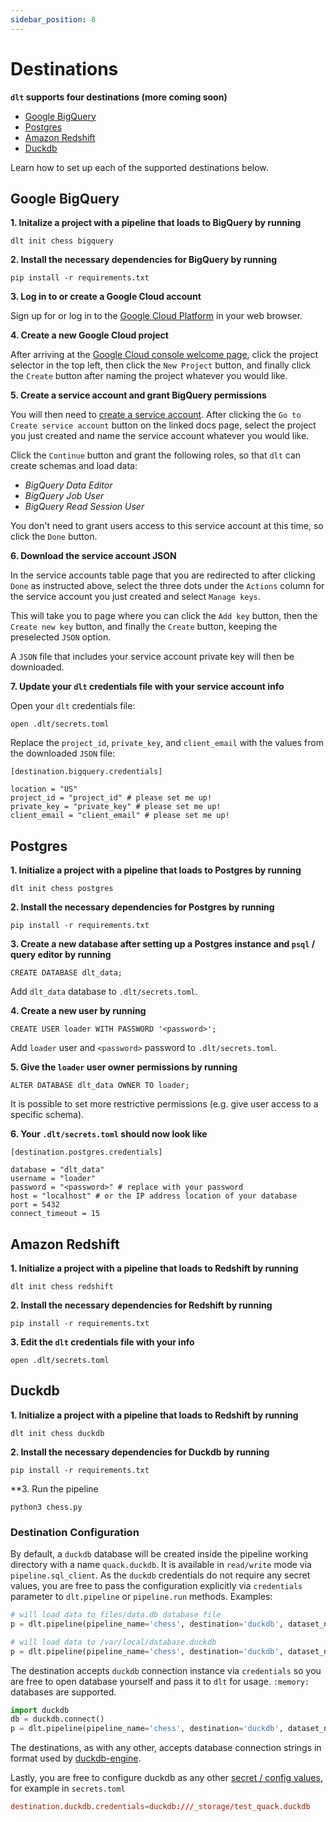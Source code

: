 ```yaml
---
sidebar_position: 8
---
```


# Destinations

**`dlt` supports four destinations (more coming soon)**
- [Google BigQuery](./destinations#google-bigquery)
- [Postgres](./destinations#postgres)
- [Amazon Redshift](./destinations#amazon-redshift)
- [Duckdb](./destinations#duckdb)

Learn how to set up each of the supported destinations below.

## Google BigQuery

**1. Initalize a project with a pipeline that loads to BigQuery by running**
```
dlt init chess bigquery
```

**2. Install the necessary dependencies for BigQuery by running**
```
pip install -r requirements.txt
```

**3. Log in to or create a Google Cloud account**

Sign up for or log in to the [Google Cloud Platform](https://console.cloud.google.com/) in your web browser.

**4. Create a new Google Cloud project**

After arriving at the [Google Cloud console welcome page](https://console.cloud.google.com/welcome), click the
project selector in the top left, then click the `New Project` button, and finally click the `Create` button
after naming the project whatever you would like.

**5. Create a service account and grant BigQuery permissions**

You will then need to [create a service account](https://cloud.google.com/iam/docs/creating-managing-service-accounts#creating). After clicking the `Go to Create service account` button
on the linked docs page, select the project you just created and name the service account whatever you would like.

Click the `Continue` button and grant the following roles, so that `dlt` can create schemas and load data:
- *BigQuery Data Editor*
- *BigQuery Job User*
- *BigQuery Read Session User*

You don't need to grant users access to this service account at this time, so click the `Done` button.

**6. Download the service account JSON**

In the service accounts table page that you are redirected to after clicking `Done` as instructed above,
select the three dots under the `Actions` column for the service account you just created and
select `Manage keys`.

This will take you to page where you can click the `Add key` button, then the `Create new key` button,
and finally the `Create` button, keeping the preselected `JSON` option.

A `JSON` file that includes your service account private key will then be downloaded.

**7. Update your `dlt` credentials file with your service account info**

Open your `dlt` credentials file:
```
open .dlt/secrets.toml
```

Replace the `project_id`, `private_key`, and `client_email` with the values from the downloaded `JSON` file:
```
[destination.bigquery.credentials]

location = "US"
project_id = "project_id" # please set me up!
private_key = "private_key" # please set me up!
client_email = "client_email" # please set me up!
```

## Postgres

**1. Initialize a project with a pipeline that loads to Postgres by running**
```
dlt init chess postgres
```

**2. Install the necessary dependencies for Postgres by running**
```
pip install -r requirements.txt
```

**3. Create a new database after setting up a Postgres instance and `psql` / query editor by running**
```
CREATE DATABASE dlt_data;
```

Add `dlt_data` database to `.dlt/secrets.toml`.

**4. Create a new user by running**
```
CREATE USER loader WITH PASSWORD '<password>';
```

Add `loader` user and `<password>` password to `.dlt/secrets.toml`.

**5. Give the `loader` user owner permissions by running**
```
ALTER DATABASE dlt_data OWNER TO loader;
```

It is possible to set more restrictive permissions (e.g. give user access to a specific schema).

**6. Your `.dlt/secrets.toml` should now look like**
```
[destination.postgres.credentials]

database = "dlt_data"
username = "loader"
password = "<password>" # replace with your password
host = "localhost" # or the IP address location of your database
port = 5432
connect_timeout = 15
```

## Amazon Redshift

**1. Initialize a project with a pipeline that loads to Redshift by running**
```
dlt init chess redshift
```

**2. Install the necessary dependencies for Redshift by running**
```
pip install -r requirements.txt
```

**3. Edit the `dlt` credentials file with your info**
```
open .dlt/secrets.toml
```

## Duckdb

**1. Initialize a project with a pipeline that loads to Redshift by running**
```
dlt init chess duckdb
```

**2. Install the necessary dependencies for Duckdb by running**
```
pip install -r requirements.txt
```

**3. Run the pipeline
```
python3 chess.py
```

### Destination Configuration

By default, a `duckdb` database will be created inside the pipeline working directory with a name `quack.duckdb`. It is available in `read/write` mode via `pipeline.sql_client`. As the `duckdb` credentials do not require any secret values, you are free to pass the configuration explicitly via `credentials` parameter to `dlt.pipeline` or `pipeline.run` methods. Examples:
```python
# will load data to files/data.db database file
p = dlt.pipeline(pipeline_name='chess', destination='duckdb', dataset_name='chess_data', full_refresh=False, credentials="files/data.db")

# will load data to /var/local/database.duckdb
p = dlt.pipeline(pipeline_name='chess', destination='duckdb', dataset_name='chess_data', full_refresh=False, credentials="/var/local/database.duckdb")
```

The destination accepts `duckdb` connection instance via `credentials` so you are free to open database yourself and pass it to `dlt` for usage. `:memory:` databases are supported.
```python
import duckdb
db = duckdb.connect()
p = dlt.pipeline(pipeline_name='chess', destination='duckdb', dataset_name='chess_data', full_refresh=False, credentials=db)
```

The destinations, as with any other, accepts database connection strings in format used by [duckdb-engine](https://github.com/Mause/duckdb_engine#configuration).

Lastly, you are free to configure duckdb as any other [secret / config values](./customization/credentials.md), for example in `secrets.toml`
```toml
destination.duckdb.credentials=duckdb:///_storage/test_quack.duckdb
```
